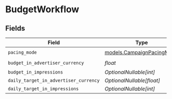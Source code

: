 # BudgetWorkflow


## Fields

| Field                                                        | Type                                                         | Required                                                     | Description                                                  |
| ------------------------------------------------------------ | ------------------------------------------------------------ | ------------------------------------------------------------ | ------------------------------------------------------------ |
| `pacing_mode`                                                | [models.CampaignPacingMode](../models/campaignpacingmode.md) | :heavy_check_mark:                                           | N/A                                                          |
| `budget_in_advertiser_currency`                              | *float*                                                      | :heavy_check_mark:                                           | N/A                                                          |
| `budget_in_impressions`                                      | *OptionalNullable[int]*                                      | :heavy_minus_sign:                                           | N/A                                                          |
| `daily_target_in_advertiser_currency`                        | *OptionalNullable[float]*                                    | :heavy_minus_sign:                                           | N/A                                                          |
| `daily_target_in_impressions`                                | *OptionalNullable[int]*                                      | :heavy_minus_sign:                                           | N/A                                                          |